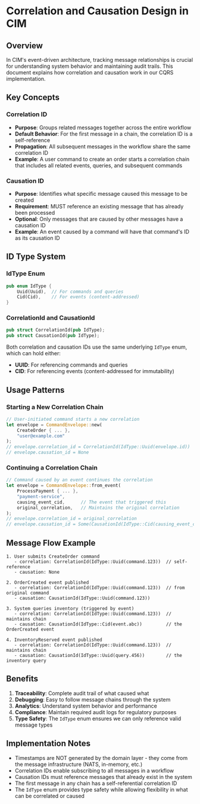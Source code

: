 <!-- Copyright 2025 Cowboy AI, LLC. -->

# Correlation and Causation Design in CIM

## Overview

In CIM's event-driven architecture, tracking message relationships is crucial for understanding system behavior and maintaining audit trails. This document explains how correlation and causation work in our CQRS implementation.

## Key Concepts

### Correlation ID
- **Purpose**: Groups related messages together across the entire workflow
- **Default Behavior**: For the first message in a chain, the correlation ID is a self-reference
- **Propagation**: All subsequent messages in the workflow share the same correlation ID
- **Example**: A user command to create an order starts a correlation chain that includes all related events, queries, and subsequent commands

### Causation ID
- **Purpose**: Identifies what specific message caused this message to be created
- **Requirement**: MUST reference an existing message that has already been processed
- **Optional**: Only messages that are caused by other messages have a causation ID
- **Example**: An event caused by a command will have that command's ID as its causation ID

## ID Type System

### IdType Enum
```rust
pub enum IdType {
    Uuid(Uuid),  // For commands and queries
    Cid(Cid),    // For events (content-addressed)
}
```

### CorrelationId and CausationId
```rust
pub struct CorrelationId(pub IdType);
pub struct CausationId(pub IdType);
```

Both correlation and causation IDs use the same underlying `IdType` enum, which can hold either:
- **UUID**: For referencing commands and queries
- **CID**: For referencing events (content-addressed for immutability)

## Usage Patterns

### Starting a New Correlation Chain
```rust
// User-initiated command starts a new correlation
let envelope = CommandEnvelope::new(
    CreateOrder { ... },
    "user@example.com"
);
// envelope.correlation_id = CorrelationId(IdType::Uuid(envelope.id))
// envelope.causation_id = None
```

### Continuing a Correlation Chain
```rust
// Command caused by an event continues the correlation
let envelope = CommandEnvelope::from_event(
    ProcessPayment { ... },
    "payment-service",
    causing_event_cid,      // The event that triggered this
    original_correlation,   // Maintains the original correlation
);
// envelope.correlation_id = original_correlation
// envelope.causation_id = Some(CausationId(IdType::Cid(causing_event_cid)))
```

## Message Flow Example

```
1. User submits CreateOrder command
   - correlation: CorrelationId(IdType::Uuid(command.123))  // self-reference
   - causation: None

2. OrderCreated event published
   - correlation: CorrelationId(IdType::Uuid(command.123))  // from original command
   - causation: CausationId(IdType::Uuid(command.123))

3. System queries inventory (triggered by event)
   - correlation: CorrelationId(IdType::Uuid(command.123))  // maintains chain
   - causation: CausationId(IdType::Cid(event.abc))         // the OrderCreated event

4. InventoryReserved event published
   - correlation: CorrelationId(IdType::Uuid(command.123))  // maintains chain
   - causation: CausationId(IdType::Uuid(query.456))        // the inventory query
```

## Benefits

1. **Traceability**: Complete audit trail of what caused what
2. **Debugging**: Easy to follow message chains through the system
3. **Analytics**: Understand system behavior and performance
4. **Compliance**: Maintain required audit logs for regulatory purposes
5. **Type Safety**: The `IdType` enum ensures we can only reference valid message types

## Implementation Notes

- Timestamps are NOT generated by the domain layer - they come from the message infrastructure (NATS, in-memory, etc.)
- Correlation IDs enable subscribing to all messages in a workflow
- Causation IDs must reference messages that already exist in the system
- The first message in any chain has a self-referential correlation ID
- The `IdType` enum provides type safety while allowing flexibility in what can be correlated or caused
